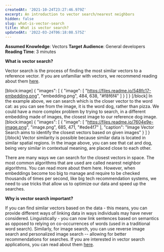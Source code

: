 ```yaml
---
createdAt: '2021-10-24T23:27:46.979Z'
excerpt: An introduction to vector search/nearest neighbors
hidden: false
slug: what-is-vector-search
title: What is vector search?
updatedAt: '2022-03-24T06:18:08.575Z'
---
```


**Assumed Knowledge**: Vectors
**Target Audience**: General developers
**Reading Time**: 3 minutes

**What is vector search?**

Vector search is the process of finding the most similar vectors to a reference vector. If you are unfamiliar with vectors, we recommend reading about them [here](doc:getting-started).

[block:image]
{
  "images": [
    {
      "image": [
        "https://files.readme.io/548fc17-embedding.png",
        "embedding.png",
        484,
        638,
        "#f8f6f4"
      ]
    }
  ]
}
[/block]
In the example above, we can search which is the closer vector to the word cat: as you can see from the image, it is the word dog, rather than pizza.
We could have a more complex problem by trying to search, in a different embedding made of images, the closest image to our reference dog image.
[block:image]
{
  "images": [
    {
      "image": [
        "https://files.readme.io/7604e9e-image.png",
        "image.png",
        685,
        471,
        "#ede4f7"
      ],
      "caption": "Image Vector Search aims to identify the closest vectors based on given images"
    }
  ]
}
[/block]
Vector similarity is possible because similar data is located in similar spatial regions. In the image above, you can see that cat and dog, being very similar in contextual meaning, are placed close to each other.

There are many ways we can search for the closest vectors in space.  The most common algorithms that are used are called nearest neighbor algorithms. You can read more about them here.
However, when embeddings become too big to manage and require to be checked thousands of times per second, like big tech recommendation systems, we need to use tricks that allow us to optimize our data and speed up the searches.

**Why is vector search important?**

If you can find similar vectors based on the data - this means, you can provide different ways of linking data in ways individuals may have never considered. Linguistically - you can now link sentences based on semantics as opposed to relying on co-occurrences of words (used in a traditional word search).
Similarly, for image search, you can use reverse image search and personalized image search -- allowing for better recommendations for searches. If you are interested in vector search applications, you can read about them [here](https://relevance-api.readme.io/recipes/how-to-turn-images-into-vectors).